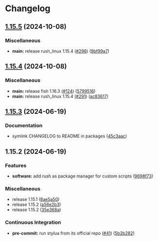 # Changelog

## [1.15.5](https://github.com/engeir/stowfiles/compare/rush_linux-v1.15.4...rush_linux-v1.15.5) (2024-10-08)


### Miscellaneous

* **main:** release rush_linux 1.15.4 ([#296](https://github.com/engeir/stowfiles/issues/296)) ([9bf99a7](https://github.com/engeir/stowfiles/commit/9bf99a7f153f828f8f215c378a1d2c412b03d130))

## [1.15.4](https://github.com/engeir/stowfiles/compare/rush_linux-v1.15.3...rush_linux-v1.15.4) (2024-10-08)


### Miscellaneous

* **main:** release fish 1.16.3 ([#124](https://github.com/engeir/stowfiles/issues/124)) ([5799516](https://github.com/engeir/stowfiles/commit/57995166b1597d7e1fc2387e92309afc0a2b617f))
* **main:** release rush_linux 1.15.4 ([#291](https://github.com/engeir/stowfiles/issues/291)) ([ac83617](https://github.com/engeir/stowfiles/commit/ac8361747fc9e6ddb84ed472d6426ddf314c306d))

## [1.15.3](https://github.com/engeir/stowfiles/compare/rush_linux-v1.15.2...rush_linux-v1.15.3) (2024-06-19)


### Documentation

* symlink CHANGELOG to README in packages ([45c3aac](https://github.com/engeir/stowfiles/commit/45c3aacf6c1c60ed559a8c394b4f4873fe9e806d))

## 1.15.2 (2024-06-19)


### Features

* **software:** add rush as package manager for custom scripts ([9698f73](https://github.com/engeir/stowfiles/commit/9698f73b411807758b8ef62a075dada6fbb32489))


### Miscellaneous

* release 1.15.1 ([8ae5a50](https://github.com/engeir/stowfiles/commit/8ae5a506399c8574fd780fa48e6df75e7bf92946))
* release 1.15.2 ([a56e2b3](https://github.com/engeir/stowfiles/commit/a56e2b3e1a6a859ad6b0b3953832b88fd87ecfcb))
* release 1.15.2 ([35e368a](https://github.com/engeir/stowfiles/commit/35e368a1bf125ca33b6acc36d32f86ed88ca87be))


### Continuous Integration

* **pre-commit:** run stylua from its official repo ([#41](https://github.com/engeir/stowfiles/issues/41)) ([5b2b282](https://github.com/engeir/stowfiles/commit/5b2b28261541a6976f312a9684294810a4d75520))
